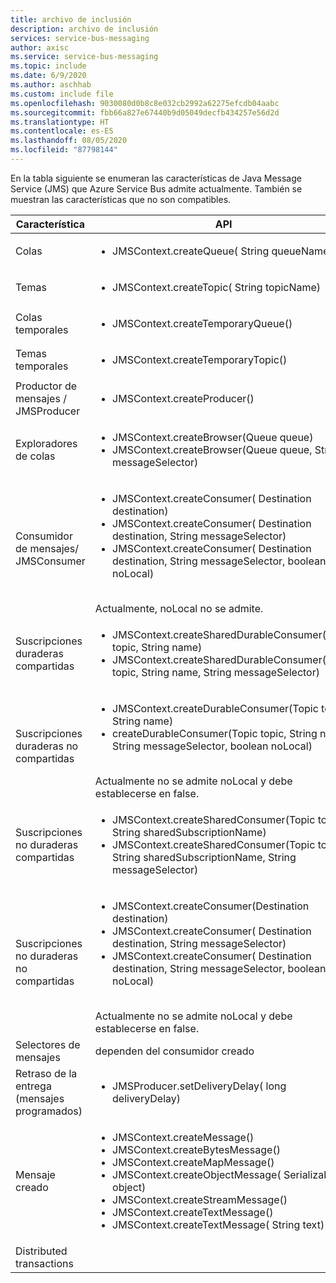 ```yaml
---
title: archivo de inclusión
description: archivo de inclusión
services: service-bus-messaging
author: axisc
ms.service: service-bus-messaging
ms.topic: include
ms.date: 6/9/2020
ms.author: aschhab
ms.custom: include file
ms.openlocfilehash: 9030080d0b8c8e032cb2992a62275efcdb04aabc
ms.sourcegitcommit: fbb66a827e67440b9d05049decfb434257e56d2d
ms.translationtype: HT
ms.contentlocale: es-ES
ms.lasthandoff: 08/05/2020
ms.locfileid: "87798144"
---
```

En la tabla siguiente se enumeran las características de Java Message Service (JMS) que Azure Service Bus admite actualmente. También se muestran las características que no son compatibles.


| Característica | API |Estado |
|---|---|---|
| Colas   | <ul> <li> JMSContext.createQueue( String queueName) </li> </ul>| **Compatible** |
| Temas   | <ul> <li> JMSContext.createTopic( String topicName) </li> </ul>| **Compatible** |
| Colas temporales |<ul> <li> JMSContext.createTemporaryQueue() </li> </ul>| **Compatible** |
| Temas temporales |<ul> <li> JMSContext.createTemporaryTopic() </li> </ul>| **Compatible** |
| Productor de mensajes /<br/> JMSProducer |<ul> <li> JMSContext.createProducer() </li> </ul>| **Compatible** |
| Exploradores de colas |<ul> <li> JMSContext.createBrowser(Queue queue) </li> <li> JMSContext.createBrowser(Queue queue, String messageSelector) </li> </ul> | **Compatible** |
| Consumidor de mensajes/ <br/> JMSConsumer | <ul> <li> JMSContext.createConsumer( Destination destination) </li> <li> JMSContext.createConsumer( Destination destination, String messageSelector) </li> <li> JMSContext.createConsumer( Destination destination, String messageSelector, boolean noLocal)</li> </ul>  <br/> Actualmente, noLocal no se admite. | **Compatible** |
| Suscripciones duraderas compartidas | <ul> <li> JMSContext.createSharedDurableConsumer(Topic topic, String name) </li> <li> JMSContext.createSharedDurableConsumer(Topic topic, String name, String messageSelector) </li> </ul>| **Compatible**|
| Suscripciones duraderas no compartidas | <ul> <li> JMSContext.createDurableConsumer(Topic topic, String name) </li> <li> createDurableConsumer(Topic topic, String name, String messageSelector, boolean noLocal) </li> </ul> <br/> Actualmente no se admite noLocal y debe establecerse en false. | **Compatible** |
| Suscripciones no duraderas compartidas |<ul> <li> JMSContext.createSharedConsumer(Topic topic, String sharedSubscriptionName) </li> <li> JMSContext.createSharedConsumer(Topic topic, String sharedSubscriptionName, String messageSelector) </li> </ul> | **Compatible** |
| Suscripciones no duraderas no compartidas |<ul> <li> JMSContext.createConsumer(Destination destination) </li> <li> JMSContext.createConsumer( Destination destination, String messageSelector) </li> <li> JMSContext.createConsumer( Destination destination, String messageSelector, boolean noLocal) </li> </ul> <br/> Actualmente no se admite noLocal y debe establecerse en false. | **Compatible** |
| Selectores de mensajes | dependen del consumidor creado | **Compatible** |
| Retraso de la entrega (mensajes programados) | <ul> <li> JMSProducer.setDeliveryDelay( long deliveryDelay) </li> </ul>|**Compatible**|
| Mensaje creado |<ul> <li> JMSContext.createMessage() </li> <li> JMSContext.createBytesMessage() </li> <li> JMSContext.createMapMessage() </li> <li> JMSContext.createObjectMessage( Serializable object) </li> <li> JMSContext.createStreamMessage() </li> <li> JMSContext.createTextMessage() </li> <li> JMSContext.createTextMessage( String text) </li> </ul>| **Compatible** |
| Distributed transactions || No compatibles |
